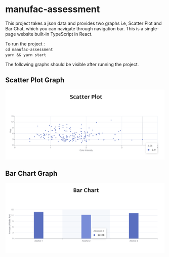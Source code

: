 # manufac-assessment
This project takes a json data and provides two graphs i.e, Scatter Plot and Bar Chat, which you can navigate through navigation bar. This is a single-page website built-in TypeScript in React.  

To run the project : </br>
`cd manufac-assessment`<br />
`yarn && yarn start`

The following graphs should be visible after running the project.
## Scatter Plot Graph
![Scatter Plot Graph](manufac-assessment/src/images/scatter-plot-graph.png)

## Bar Chart Graph
![Bar Chart Graph](manufac-assessment/src/images/bar-chart-graph.png)

